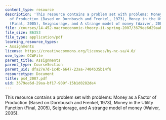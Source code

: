 ```yaml
---
content_type: resource
description: 'This resource contains a problem set with problems: Money as a Factor
  of Production (Based on Dornbusch and Frenkel, 1973), Money in the Utility Function
  (Final, 2005), Seigniorage, and A strange model of money (Waiver, 2005).'
file: /courses/14-452-macroeconomic-theory-ii-spring-2007/3679ee6d29aabf17909f15b1d0282de4_ps4_2007.pdf
file_size: 86353
file_type: application/pdf
learning_resource_types:
- Assignments
license: https://creativecommons.org/licenses/by-nc-sa/4.0/
ocw_type: OCWFile
parent_title: Assignments
parent_type: CourseSection
parent_uid: dfa27e7d-1c4b-6647-23aa-7404b35b14f8
resourcetype: Document
title: ps4_2007.pdf
uid: 3679ee6d-29aa-bf17-909f-15b1d0282de4
---
```

This resource contains a problem set with problems: Money as a Factor of Production (Based on Dornbusch and Frenkel, 1973), Money in the Utility Function (Final, 2005), Seigniorage, and A strange model of money (Waiver, 2005).